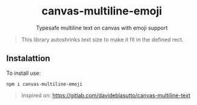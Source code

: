 <div align="center">
    <h1>canvas-multiline-emoji</h1>
    <p>Typesafe multiline text on canvas with emoji support</p>
</div>


> This library autoshrinks text size to make it fit in the defined rect.

## Instalattion
To install use:
```shell
npm i canvas-multiline-emoji
```

> Inspired on: https://gitlab.com/davideblasutto/canvas-multiline-text